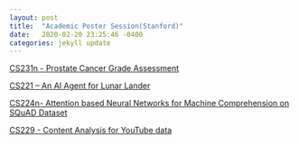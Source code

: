 ```yaml
---
layout: post  
title:  "Academic Poster Session(Stanford)"  
date:   2020-02-20 23:25:46 -0400  
categories: jekyll update
---
```


<a href="https://bharaniabhishek123.github.io/_posts/_posters/cs231n_poster.pdf" target="_blank">CS231n - Prostate Cancer Grade Assessment </a>

<a href="bharaniabhishek123.github.io/_posters/cs221_poster.pdf" target="_blank">CS221 – An AI Agent for Lunar Lander</a>

<a href="bharaniabhishek123.github.io/_posters/cs2241_poster.pdf" target="_blank">CS224n- Attention based Neural Networks for Machine Comprehension on SQuAD Dataset</a>

<a href="bharaniabhishek123.github.io/_posters/cs229_poster.pdf" target="_blank">CS229 - Content Analysis for YouTube data</a>